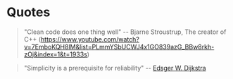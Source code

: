 # Quotes

> "Clean code does one thing well" -- Bjarne Stroustrup, The creator of C++ (https://www.youtube.com/watch?v=7EmboKQH8lM&list=PLmmYSbUCWJ4x1GO839azG_BBw8rkh-zOj&index=1&t=1933s)

> "Simplicity is a prerequisite for reliability" -- [Edsger W. Dijkstra](characters-of-the-history-of-code.md)
